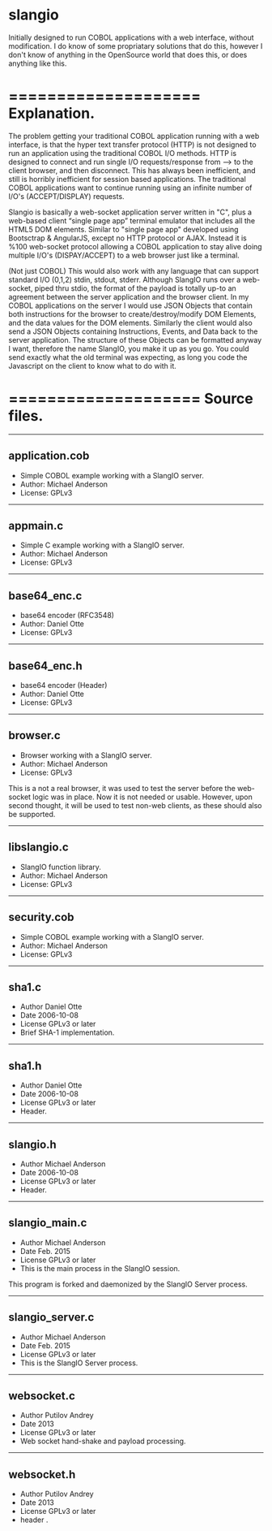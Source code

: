 # slangio
Initially designed to run COBOL applications with a web interface, without modification. I do know of some propriatary solutions that do this, however I don't know of anything in the OpenSource world that does this, or does anything like this. 

====================
  Explanation.
====================
The problem getting your traditional COBOL application running with a web interface, is that the hyper text transfer protocol (HTTP) is not designed to run an application using the traditional COBOL I/O methods. HTTP is designed to connect and run single I/O requests/response from --> to the client browser, and then disconnect. This has always been inefficient, and still is horribly inefficient for session based applications.  The traditional COBOL applications want to continue running using an infinite number of I/O's (ACCEPT/DISPLAY) requests. 

Slangio is basically a web-socket application server written in "C", plus a web-based client “single page app” terminal emulator that includes all the HTML5 DOM elements. Similar to "single page app" developed using Bootsctrap & AngularJS, except no HTTP protocol or AJAX. Instead it is %100 web-socket protocol allowing a COBOL application to stay alive doing multiple I/O's (DISPAY/ACCEPT) to a web browser just like a terminal. 

(Not just COBOL) This would also work with any language that can support standard I/O (0,1,2) stdin, stdout, stderr. Although SlangIO runs over a web-socket, piped thru stdio, the format of the payload is totally up-to an agreement between the server application and the browser client. In my COBOL applications on the server I would use JSON Objects that contain both instructions for the browser to create/destroy/modify DOM Elements, and the data values for the DOM elements. Similarly the client would also send a JSON Objects containing Instructions, Events, and Data back to the server application. The structure of these Objects can be formatted anyway I want, therefore the name SlangIO, you make it up as you go. You could send exactly what the old terminal was expecting, as long you code the Javascript on the client to know what to do with it.

====================
  Source files.
====================
---------------
application.cob
---------------
 * Simple COBOL example working with a SlangIO server.
 * Author: Michael Anderson
 * License: GPLv3

---------------
appmain.c
---------------
 * Simple C example working with a SlangIO server.
 * Author: Michael Anderson
 * License: GPLv3
 
---------------
base64_enc.c
---------------
 * base64 encoder (RFC3548)
 * Author: Daniel Otte
 * License: GPLv3
 
---------------
base64_enc.h
---------------
 * base64 encoder (Header)
 * Author: Daniel Otte
 * License: GPLv3

---------------
browser.c
---------------
 * Browser working with a SlangIO server.
 * Author: Michael Anderson
 * License: GPLv3

This is a not a real browser, it was used to test the server before the web-socket logic was in place. Now it is not needed or usable. However, upon second thought, it will be used to test non-web clients, as these should also be supported.

---------------
libslangio.c
---------------
 * SlangIO function library.
 * Author: Michael Anderson
 * License: GPLv3

---------------
security.cob
---------------
 * Simple COBOL example working with a SlangIO server.
 * Author: Michael Anderson
 * License: GPLv3

---------------
sha1.c
---------------
 * Author	Daniel Otte
 * Date	2006-10-08
 * License GPLv3 or later
 * Brief SHA-1 implementation.

---------------
sha1.h
---------------
 * Author	Daniel Otte
 * Date	2006-10-08
 * License GPLv3 or later
 * Header.

---------------
slangio.h
---------------
 * Author	Michael Anderson
 * Date	2006-10-08
 * License GPLv3 or later
 * Header.

---------------
slangio_main.c
---------------
 * Author	Michael Anderson
 * Date	Feb. 2015
 * License GPLv3 or later
 * This is the main process in the SlangIO session.

This program is forked and daemonized by the SlangIO Server process.

---------------
slangio_server.c
---------------
 * Author	Michael Anderson
 * Date	Feb. 2015
 * License GPLv3 or later
 * This is the SlangIO Server process.

---------------
websocket.c
---------------
 * Author	Putilov Andrey
 * Date	2013
 * License GPLv3 or later
 * Web socket hand-shake and payload processing.

---------------
websocket.h
---------------
 * Author	Putilov Andrey
 * Date	2013
 * License GPLv3 or later
 * header .

